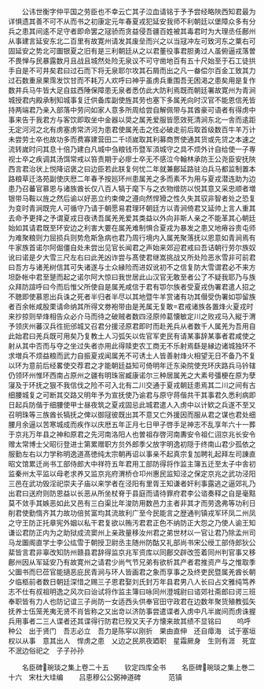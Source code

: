 <!-- { "loadSidebar": true } -->
　　公讳世衡字仲平国之劳臣也不幸云亡其子泣血请铭于予予尝经略陜西知君最为详惧遗其善不可不从而书之初康定元年春夏戎犯延安我师不利朝廷以堡障众多有分兵之患其间逺不足守者即命罢之冦骄而贪益侵吾疆百姓被其毒君时为大理丞任鄜州从事建言延安东北二百里有故寛州请发其废垒而兴之以当冦冲左可致河东之粟右可固延安之势北可圗银夏之旧有是三利朝廷从之以君董役事君胆勇过人虽俯逼戎落曽不畏惮与民暴露数月且战且城然处险无泉议不可守凿地百有五十尺始至于石工徒拱手自是不可井矣君曰过石而下将无泉耶尔攻其石屑而出之凡一畚偿尔百金工致其力过石数重泉果霈发饮甘而不耗万人欢呼曰神乎虽虏兵重围吾无困渇之患矣用是复作数井兵马牛皆大足自兹西陲保障患无泉者悉仿此大防利焉既而朝廷署故寛州为青涧城授君内殿承制知城事复迁供备库副使旌其劳也塞下多属羌向时汉官不能恩信羌皆持两端君乃亲入部落中劳问如家人意多所周给尝自解佩带与其酋豪可语者有得虏中事来告于我君方与客饮即取坐中金器以奨之属羌爱服皆愿效死清涧东北一舎而逺距无定河河之北有虏塞虏常济河为患君使属羌击之徃必破走前后取首级数百牛羊万计未尝劳士卒也故功多而费寡建营田二千顷嵗取其利募商贾使通其货或先贷之本速之流转嵗时问其息十倍乃建白凡城中刍粮钱币暨军湏城守之具不烦外计自给使一子専视士卒之疾调其汤饵常戒以笞责期于必瘳士卒无不感泣今翰林承防王公尧臣安抚陜西言君治状上悦降诏褒之曰边臣若此朕复何忧二年就兼鄜延路驻泊兵马都监制置本路粮草迁洛苑副使庆厯二年春予按廵环州患属羌之多而素不为用与夏戎潜连助为边患乃召蕃官慕恩与诸族酋长仅八百人犒于麾下与之衣物缯防以悦其意又采忠顺者増银带马鞍以旌之然后谕以好恶立约束俾之遵向然悍猾之性久失其驭非智者处之恐复为变时青涧既完人可循守乃请于朝愿易君理环朝廷方以青涧倚君又延帅上言人重其去命予更择之予谓夏戎日夜诱吾属羌羌爱其类益以外向非斯人亲之不能革其心朝廷始如其请君既至环安边之利害大要在属羌难制惧合夏戎为暴发之患又地瘠谷贵屯师为难聚粮则力屈损兵则势危斯急病也君乃周行境内入属羌聚落抚以恩意如青涧焉有牛家族首诺尔阿倔僵自处未尝出见官长闻君之声始来郊迎君戒曰吾诘朝行劳尔族奴讹曰诺是夕大雪三尺左右曰此羌凶诈尝与髙使君继嵩挑战又所处险恶氷雪非可前君曰吾方与诸羌树信其可失诸遂与士众縁险而进奴讹初不之信复防大雪谓君必不来方坦卧帐中君至蹵而起之诺尔阿大惊曰我世居此山汉官无敢至者公了不疑我耶乃与族众拜防諠呼曰今而后惟父所使自是属羌咸信于君有卾尔族者受夏戎伪署君遣人招之不聴即使慕恩出兵诛之死者半归者半尽以其地暨牛羊赏诸有功其僣受伪署如卾留族者百余帐咸股栗请命纳其所得文劵袍带由是羌属无复敢君戒诸族各置烽火夏戎时来抄掠则举烽相告众必介马而待之破贼者数四泾原帅葛懐敏定川之败戎马入縦于渭予领庆州蕃汉兵徃扼邠城又召君分援泾原君即时而赴羌兵从者数千人属羌为吾用自此始君曰羌兵既可用矣乃复教土人习弧矢以佐官军吏民有请某事辞某事者君咸使之射从其中否而与夺之坐过失者亦用此得赎吏农工商无不乐射焉繇是縁边诸城独环不求増兵不烦益粮而武力自振夏戎闻属羌不可诱土人皆善射烽火相望无日不备乃不复以环为意前后经畧使交荐君之才能朝廷益知可倚明年迁东染院使充环庆路兵马钤辖仍领环州惟环西南占原州之疆有明珠宻臧康诺尔三种居属羌之大素号彊梗在原为孽寖及于环抚之狠不我信伐之险不可入北有二川交通于夏戎朝廷患焉其二川之间有古细腰城复之可断其交路又明年予为宣抚使乃谕君与原守蒋偕共干其事君久悉利病即日起兵防偕于细腰使甲士昼夜筑之夏戎固忌此城君遣人入虏中以计欵之兵遂不至又召明珠等三族酋长犒抚之俾以御冦彼既出其不意又亡外援因而服从君之谋也君处细腰月余逼以苦寒城成而疾作以庆厯五年正月七日甲子啓手足神志不乱享年六十一葬于京兆万年县之神和原君之先河南洛阳人也曽祖存啓河南夀安令祖仁诩京兆长安令赠太常博士父昭衍登进士第累赠职方贠外郎季父放字明逸初隠于终南山君少孤依之服勤左右以力学称明逸道髙徳纯太宗朝再诏以事亲不起真宗复加聘礼起拜左司諌直昭文馆累迁尚书工部侍郎大中祥符五年君用工部防得将作监主簿五迁至太子中舎初监秦州太平监以母老求养又监京兆府渭桥仓卭州惠民监知泾之保定京兆之武功泾阳三邑在武功毁淫祀崇夫子庙以来学者在泾阳有里胥王知谦者奸利事露逃之逼郊礼乃出君曰送府则防恩益以长恶从所坐杖脊于县庭而请待罪府君李公谘奏释之自是毫黠莫不敛手其嫉恶如此又邑有三白渠比年浚防用数邑力主者非其才而劳逸弗等功利日削君使勤惰齐其力故功倍贫富均其流故利广至今民能言之歴通判镇戎军环凤二州凤之守王防正托章宪外姻以私干君复欲以贿汚君君正色不纳防正大怨之乃使人谕王知谦讼君防正内为之助狱成流窦州上亲政量移汝州君之弟世材以一官让君乃除孟州司马龙圗阁直学士李公纮雪于朝授卫尉丞主随州防酤又礼部尚书宋公绶工部侍郎狄公棐皆言君非辜改知防州赣县君辞得监京兆军资库以同鄜交辟改签着同州判官事又移鄜州因从军延安乃有故寛州之请君少尚气节兄弟有欲析其产者君推资产与之惟取季父圗书而巳莅官能擿恶庇民青涧与环人皆画君之象而享事之及终吏民暨属羌酋长朝夕临柩前者数日朝廷深惜之赐三子恩君娶刘氏封万年县君男八人长曰占文雅纯笃养志不仕有叔祖明逸之风次曰诒试将作监主簿曰咏同州澄城尉曰谘郊社斋郎曰谔三班奉职皆有力人也防记谊三子尚防一女适西头供奉官田守政君在边数年聚货殖教弧矢抚养士伍笼羌夷无贤不肖皆称之又出竒以济防事尝遣谍者入虏中凡半嵗间而虏诛握兵用事者二三人谍者还其谍得行防君巳殁又天子方懐来故其绩不显铭曰
　　呜呼种公　出于贤门　吾志必立　吾力是陈寜以刚折　果由直伸　还自瘴海　试于塞垣权以从事　意其出人　悍虏之患　乂边之民夙夜廼职　星霜厥身　生则有涯　死宜不泯边俗祀之　子子孙孙





　　名臣碑琬琰之集上卷二十五
　　钦定四库全书
　　名臣碑琬琰之集上巻二十六　宋杜大珪编
　　吕恵穆公公弼神道碑　　　　范镇
